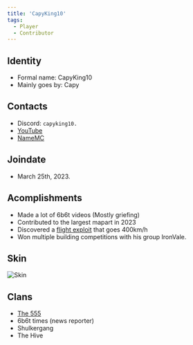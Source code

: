 ```yaml
---
title: 'CapyKing10'
tags:
  - Player
  - Contributor
---
```


## Identity
* Formal name: CapyKing10
* Mainly goes by: Capy

## Contacts
* Discord: `capyking10.`
* [YouTube](https://www.youtube.com/@CapyKing10_)
* [NameMC](https://namemc.com/profile/CapyKing10.1)

## Joindate
* March 25th, 2023.

## Acomplishments
 * Made a lot of 6b6t videos (Mostly griefing)
 * Contributed to the largest mapart in 2023
 * Discovered a [flight exploit](https://www.youtube.com/watch?v=hGC1wILneAA&t=9s) that goes 400km/h
 * Won multiple building competitions with his group IronVale.

## Skin
![Skin](https://s.namemc.com/3d/skin/body.png?id=c1880e115a13cc81&model=classic&theta=38&phi=13&time=90&width=100&height=200)

## Clans
* [The 555](../Groups/555.md)
* 6b6t times (news reporter)
* Shulkergang
* The Hive
